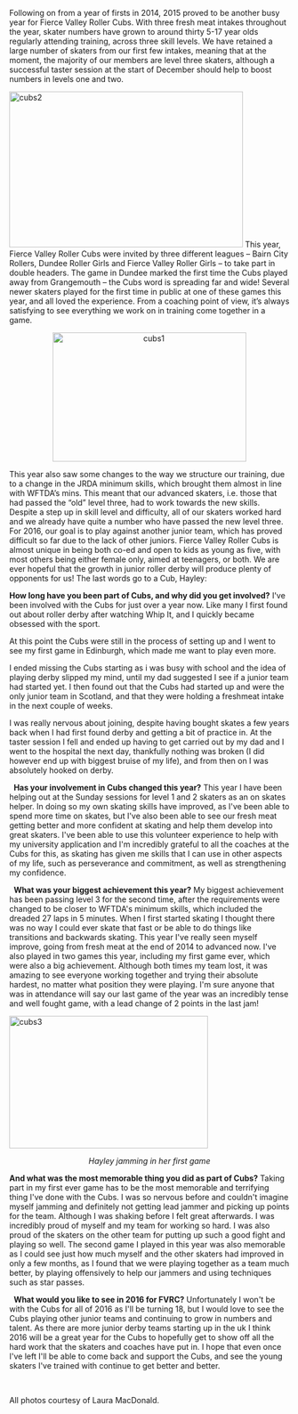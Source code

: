 <html><body><p>Following on from a year of firsts in 2014, 2015 proved to be another busy year for Fierce Valley Roller Cubs.
With three fresh meat intakes throughout the year, skater numbers have grown to around thirty 5-17 year olds regularly attending training, across three skill levels. We have retained a large number of skaters from our first few intakes, meaning that at the moment, the majority of our members are level three skaters, although a successful taster session at the start of December should help to boost numbers in levels one and two.

<a href="/2015/12/cubs2.jpg" rel="attachment wp-att-5271"><img class="alignnone  wp-image-5271 aligncenter" src="https://www.scottishrollerderbyblog.com/2015/12/cubs2.jpg?w=300" alt="cubs2" width="420" height="280"></a>
This year, Fierce Valley Roller Cubs were invited by three different leagues – Bairn City Rollers, Dundee Roller Girls and Fierce Valley Roller Girls – to take part in double headers. The game in Dundee marked the first time the Cubs played away from Grangemouth – the Cubs word is spreading far and wide! Several newer skaters played for the first time in public at one of these games this year, and all loved the experience. From a coaching point of view, it’s always satisfying to see everything we work on in training come together in a game.
</p><p style="text-align:center;"><a href="/2015/12/cubs1.jpg" rel="attachment wp-att-5270"><img class="alignnone  wp-image-5270" src="https://www.scottishrollerderbyblog.com/2015/12/cubs1.jpg?w=300" alt="cubs1" width="348" height="232"></a></p>

This year also saw some changes to the way we structure our training, due to a change in the JRDA minimum skills, which brought them almost in line with WFTDA’s mins. This meant that our advanced skaters, i.e. those that had passed the “old” level three, had to work towards the new skills. Despite a step up in skill level and difficulty, all of our skaters worked hard and we already have quite a number who have passed the new level three.
For 2016, our goal is to play against another junior team, which has proved difficult so far due to the lack of other juniors. Fierce Valley Roller Cubs is almost unique in being both co-ed and open to kids as young as five, with most others being either female only, aimed at teenagers, or both. We are ever hopeful that the growth in junior roller derby will produce plenty of opponents for us!
The last words go to a Cub, Hayley:

<strong>How long have you been part of Cubs, and why did you get involved?</strong>
I've been involved with the Cubs for just over a year now. Like many I first found out about roller derby after watching Whip It, and I quickly became obsessed with the sport.

At this point the Cubs were still in the process of setting up and I went to see my first game in Edinburgh, which made me want to play even more.

I ended missing the Cubs starting as i was busy with school and the idea of playing derby slipped my mind, until my dad suggested I see if a junior team had started yet. I then found out that the Cubs had started up and were the only junior team in Scotland, and that they were holding a freshmeat intake in the next couple of weeks.

I was really nervous about joining, despite having bought skates a few years back when I had first found derby and getting a bit of practice in. At the taster session I fell and ended up having to get carried out by my dad and I went to the hospital the next day, thankfully nothing was broken (I did however end up with biggest bruise of my life), and from then on I was absolutely hooked on derby.

 
<strong>Has your involvement in Cubs changed this year?</strong>
This year I have been helping out at the Sunday sessions for level 1 and 2 skaters as an on skates helper. In doing so my own skating skills have improved, as I've been able to spend more time on skates, but I've also been able to see our fresh meat getting better and more confident at skating and help them develop into great skaters. I've been able to use this volunteer experience to help with my university application and I'm incredibly grateful to all the coaches at the Cubs for this, as skating has given me skills that I can use in other aspects of my life, such as perseverance and commitment, as well as strengthening my confidence.

 
<strong>What was your biggest achievement this year?</strong>
My biggest achievement has been passing level 3 for the second time, after the requirements were changed to be closer to WFTDA's minimum skills, which included the dreaded 27 laps in 5 minutes. When I first started skating I thought there was no way I could ever skate that fast or be able to do things like transitions and backwards skating. This year I've really seen myself improve, going from fresh meat at the end of 2014 to advanced now. I've also played in two games this year, including my first game ever, which were also a big achievement. Although both times my team lost, it was amazing to see everyone working together and trying their absolute hardest, no matter what position they were playing. I'm sure anyone that was in attendance will say our last game of the year was an incredibly tense and well fought game, with a lead change of 2 points in the last jam!

<a href="/2015/12/cubs3.jpg" rel="attachment wp-att-5272"><img class=" wp-image-5272 aligncenter" src="https://www.scottishrollerderbyblog.com/2015/12/cubs3.jpg?w=300" alt="cubs3" width="357" height="238"></a>
<p style="text-align:center;"><em>Hayley jamming in her first game</em></p>

<strong>And what was the most memorable thing you did as part of Cubs?</strong>
Taking part in my first ever game has to be the most memorable and terrifying thing I've done with the Cubs. I was so nervous before and couldn't imagine myself jamming and definitely not getting lead jammer and picking up points for the team. Although I was shaking before I felt great afterwards. I was incredibly proud of myself and my team for working so hard. I was also proud of the skaters on the other team for putting up such a good fight and playing so well. The second game I played in this year was also memorable as I could see just how much myself and the other skaters had improved in only a few months, as I found that we were playing together as a team much better, by playing offensively to help our jammers and using techniques such as star passes.

 
<strong>What would you like to see in 2016 for FVRC?</strong>
Unfortunately I won't be with the Cubs for all of 2016 as I'll be turning 18, but I would love to see the Cubs playing other junior teams and continuing to grow in numbers and talent. As there are more junior derby teams starting up in the uk I think 2016 will be a great year for the Cubs to hopefully get to show off all the hard work that the skaters and coaches have put in. I hope that even once I've left I'll be able to come back and support the Cubs, and see the young skaters I've trained with continue to get better and better.

 

All photos courtesy of Laura MacDonald.</body></html>
